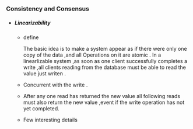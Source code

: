 ### Consistency and Consensus

- ##### Linearizability

  - define 

    The basic idea is to make a system appear as if there were only one copy of the data ,and all Operations on it are atomic . In a linearlizable system  ,as soon as one client successfully completes  a write ,all clients reading from the database must be able to read the value just writen .

  - Concurrent with the write .

  - After any one read has returned the new value  all following reads must also return the new value ,event if the write operation has not yet completed.

  - Few interesting details  

​	